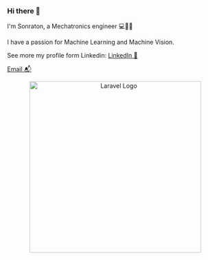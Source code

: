 ### Hi there 👋

I'm Sonraton, a Mechatronics engineer 💻🍲🥡

I have a passion for Machine Learning and Machine Vision.

See more my profile form Linkedin:
[LinkedIn 💼](https://www.linkedin.com/in/sonraton-noppakunposawang-321a88253/)

[Email 📬](sonraton.n@gmail.com)


<p align="center"><a><img src="[https://raw.githubusercontent.com/laravel/art/master/logo-lockup/5%20SVG/2%20CMYK/1%20Full%20Color/laravel-logolockup-cmyk-red.svg](https://img.shields.io/badge/-C++-000000?style=flat&logo=C%2B%2B&logoColor=00599C)https://img.shields.io/badge/-C++-000000?style=flat&logo=C%2B%2B&logoColor=00599C" width="400" alt="Laravel Logo"></a></p>
